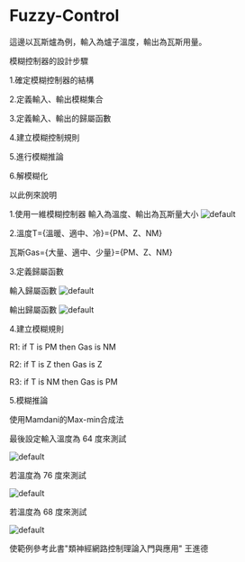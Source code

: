 # Fuzzy-Control
這邊以瓦斯爐為例，輸入為爐子溫度，輸出為瓦斯用量。


模糊控制器的設計步驟

1.確定模糊控制器的結構

2.定義輸入、輸出模糊集合

3.定義輸入、輸出的歸屬函數

4.建立模糊控制規則

5.進行模糊推論

6.解模糊化

以此例來說明

1.使用一維模糊控制器
輸入為溫度、輸出為瓦斯量大小
![default](https://cloud.githubusercontent.com/assets/13445632/17082389/e4d027a4-51ae-11e6-857a-7116100a7ae2.png)

2.溫度T={溫暖、適中、冷}={PM、Z、NM}

  瓦斯Gas={大量、適中、少量}={PM、Z、NM}
  
3.定義歸屬函數

輸入歸屬函數
![default](https://cloud.githubusercontent.com/assets/13445632/17082426/8b5b22f8-51b0-11e6-8a57-034b07747cc6.png)

輸出歸屬函數
![default](https://cloud.githubusercontent.com/assets/13445632/17082450/7053d4f4-51b1-11e6-878a-e7ad9e2da4ff.png)

4.建立模糊規則

R1: if T is PM then Gas is NM

R2: if T is Z then Gas is Z

R3: if T is NM then Gas is PM

5.模糊推論

使用Mamdani的Max-min合成法


最後設定輸入溫度為 64 度來測試

![default](https://cloud.githubusercontent.com/assets/13445632/17082477/3d9fcddc-51b2-11e6-9d6f-f0aa0fd96096.png)

若溫度為 76 度來測試

![default](https://cloud.githubusercontent.com/assets/13445632/17082489/8f0a8de2-51b2-11e6-8bee-6ea160ba04c0.png)

若溫度為 68 度來測試


![default](https://cloud.githubusercontent.com/assets/13445632/17082495/d38bba90-51b2-11e6-9b58-79c7960faf42.png)



使範例參考此書"類神經網路控制理論入門與應用" 王進德 
